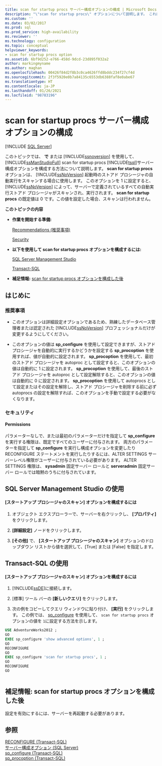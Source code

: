 ```yaml
---
title: scan for startup procs サーバー構成オプションの構成 | Microsoft Docs
description: "\"scan for startup procs\" オプションについて説明します。 これによって、起動時のストアド プロシージャの自動実行を SQL Server がすべてスキャンして実行するかどうかを指定する方法について説明します。"
ms.custom: ''
ms.date: 03/02/2017
ms.prod: sql
ms.prod_service: high-availability
ms.reviewer: ''
ms.technology: configuration
ms.topic: conceptual
helpviewer_keywords:
- scan for startup procs option
ms.assetid: 6bf9d252-e766-458d-9dcd-23d895f032a2
author: markingmyname
ms.author: maghan
ms.openlocfilehash: 00426f84d2f8b3c0ca4626ffd8bddc234f27cf4d
ms.sourcegitcommit: 2f3f5920e0b7a84135c6553db6388faf8e0abe67
ms.translationtype: HT
ms.contentlocale: ja-JP
ms.lasthandoff: 01/26/2021
ms.locfileid: "98783196"
---
```

# <a name="configure-the-scan-for-startup-procs-server-configuration-option"></a>scan for startup procs サーバー構成オプションの構成
 [!INCLUDE [SQL Server](../../includes/applies-to-version/sqlserver.md)]

  このトピックでは、 **で** または [!INCLUDE[ssnoversion](../../includes/ssnoversion-md.md)] を使用して、 [!INCLUDE[ssManStudioFull](../../includes/ssmanstudiofull-md.md)] scan for startup procs [!INCLUDE[tsql](../../includes/tsql-md.md)]サーバー構成オプションを構成する方法について説明します。 **scan for startup procs** オプションは、 [!INCLUDE[ssNoVersion](../../includes/ssnoversion-md.md)] 起動時のストアド プロシージャの自動実行をスキャンする場合に使用します。 このオプションを 1 に設定すると、 [!INCLUDE[ssNoVersion](../../includes/ssnoversion-md.md)] によって、サーバーで定義されているすべての自動実行ストアド プロシージャがスキャンされ、実行されます。 **scan for startup procs** の既定値は 0 です。この値を設定した場合、スキャンは行われません。  
  
 **このトピックの内容**  
  
-   **作業を開始する準備:**  
  
     [Recommendations (推奨事項)](#Recommendations)  
  
     [Security](#Security)  
  
-   **以下を使用して scan for startup procs オプションを構成するには:**  
  
     [SQL Server Management Studio](#SSMSProcedure)  
  
     [Transact-SQL](#TsqlProcedure)  
  
-   **補足情報:** [scan for startup procs オプションを構成した後](#FollowUp)  
  
##  <a name="before-you-begin"></a><a name="BeforeYouBegin"></a> はじめに  
  
###  <a name="recommendations"></a><a name="Recommendations"></a> 推奨事項  
  
-   このオプションは詳細設定オプションであるため、熟練したデータベース管理者または認定された [!INCLUDE[ssNoVersion](../../includes/ssnoversion-md.md)] プロフェッショナルだけが変更するようにしてください。  
  
-   このオプションの値は **sp_configure** を使用して設定できますが、ストアド プロシージャを自動的に実行するかどうかを設定する **sp_procoption** を使用すれば、値が自動的に設定されます。 **sp_procoption** を使用して、最初のストアド プロシージャを autoproc として設定すると、このオプションの値は自動的に 1 に設定されます。 **sp_procoption** を使用して、最後のストアド プロシージャを autoproc として設定解除すると、このオプションの値は自動的に 0 に設定されます。 **sp_procoption** を使用して autoprocs として設定またはその設定を解除し、ストアド プロシージャを削除する前に必ず autoprocs の設定を解除すれば、このオプションを手動で設定する必要がなくなります。  
  
###  <a name="security"></a><a name="Security"></a> セキュリティ  
  
####  <a name="permissions"></a><a name="Permissions"></a> Permissions  
 パラメーターなしで、または最初のパラメーターだけを指定して **sp_configure** を実行する権限は、既定ですべてのユーザーに付与されます。 両方のパラメーターを指定して **sp_configure** を実行し構成オプションを変更したり RECONFIGURE ステートメントを実行したりするには、ALTER SETTINGS サーバーレベル権限がユーザーに付与されている必要があります。 ALTER SETTINGS 権限は、 **sysadmin** 固定サーバー ロールと **serveradmin** 固定サーバー ロールでは暗黙のうちに付与されています。  
  
##  <a name="using-sql-server-management-studio"></a><a name="SSMSProcedure"></a> SQL Server Management Studio の使用  
  
#### <a name="to-configure-the-scan-for-startup-procs-option"></a>[スタートアップ プロシージャのスキャン] オプションを構成するには  
  
1.  オブジェクト エクスプローラーで、サーバーを右クリックし、 **[プロパティ]** をクリックします。  
  
2.  **[詳細設定]** ノードをクリックします。  
  
3.  **[その他]** で、 **[スタートアップ プロシージャのスキャン]** オプションのドロップダウン リストから値を選択して、[True] または [False] を指定します。  
  
##  <a name="using-transact-sql"></a><a name="TsqlProcedure"></a> Transact-SQL の使用  
  
#### <a name="to-configure-the-scan-for-startup-procs-option"></a>[スタートアップ プロシージャのスキャン] オプションを構成するには  
  
1.  [!INCLUDE[ssDE](../../includes/ssde-md.md)]に接続します。  
  
2.  [標準] ツール バーの **[新しいクエリ]** をクリックします。  
  
3.  次の例をコピーしてクエリ ウィンドウに貼り付け、 **[実行]** をクリックします。 この例では、 [sp_configure](../../relational-databases/system-stored-procedures/sp-configure-transact-sql.md) を使用して、 `scan for startup procs` オプションの値を `1`に設定する方法を示します。  
  
```sql  
USE AdventureWorks2012 ;  
GO  
EXEC sp_configure 'show advanced options', 1 ;  
GO  
RECONFIGURE  
GO  
EXEC sp_configure 'scan for startup procs', 1 ;  
GO  
RECONFIGURE  
GO  
  
```  
  
##  <a name="follow-up-after-you-configure-the-scan-for-startup-procs-option"></a><a name="FollowUp"></a>補足情報: scan for startup procs オプションを構成した後  
 設定を有効にするには、サーバーを再起動する必要があります。  
  
## <a name="see-also"></a>参照  
 [RECONFIGURE &#40;Transact-SQL&#41;](../../t-sql/language-elements/reconfigure-transact-sql.md)   
 [サーバー構成オプション &#40;SQL Server&#41;](../../database-engine/configure-windows/server-configuration-options-sql-server.md)   
 [sp_configure &#40;Transact-SQL&#41;](../../relational-databases/system-stored-procedures/sp-configure-transact-sql.md)   
 [sp_procoption &#40;Transact-SQL&#41;](../../relational-databases/system-stored-procedures/sp-procoption-transact-sql.md)  
  
  
